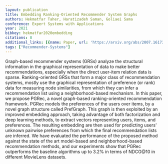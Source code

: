 ```yaml
---
layout: publication
title: Embedding Ranking-Oriented Recommender System Graphs
authors: Hekmatfar Taher, Haratizadeh Saman, Goliaei Sama
conference: Expert Systems with Applications
year: 2021
bibkey: hekmatfar2020embedding
citations: 8
additional_links: [{name: Paper, url: 'https://arxiv.org/abs/2007.16173'}]
tags: ["Recommender-Systems"]
---
```

Graph-based recommender systems (GRSs) analyze the structural information in
the graphical representation of data to make better recommendations, especially
when the direct user-item relation data is sparse. Ranking-oriented GRSs that
form a major class of recommendation systems, mostly use the graphical
representation of preference (or rank) data for measuring node similarities,
from which they can infer a recommendation list using a neighborhood-based
mechanism. In this paper, we propose PGRec, a novel graph-based
ranking-oriented recommendation framework. PGRec models the preferences of the
users over items, by a novel graph structure called PrefGraph. This graph is
then exploited by an improved embedding approach, taking advantage of both
factorization and deep learning methods, to extract vectors representing users,
items, and preferences. The resulting embedding are then used for predicting
users' unknown pairwise preferences from which the final recommendation lists
are inferred. We have evaluated the performance of the proposed method against
the state of the art model-based and neighborhood-based recommendation methods,
and our experiments show that PGRec outperforms the baseline algorithms up to
3.2% in terms of NDCG@10 in different MovieLens datasets.